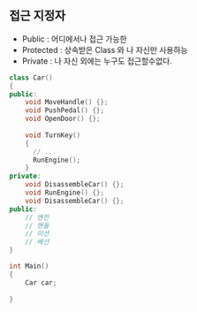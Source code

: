 ## 접근 지정자
- Public : 어디에서나 접근 가능한  
- Protected : 상속받은 Class 와 나 자신만 사용하능 
- Private : 나 자신 외에는 누구도 접근할수없다.
```C++
class Car()
{
public:
    void MoveHandle() {};
    void PushPedal() {};
    void OpenDoor() {};
    
    void TurnKey()
    {
      // ...
      RunEngine();
    }
private:    
    void DisassembleCar() {};
    void RunEngine() {};
    void DisassembleCar() {};
public:
    // 엔진
    // 핸들
    // 미션
    // 배선
}

int Main()
{
    Car car;
    
}
```
